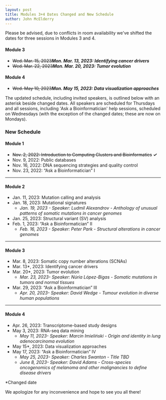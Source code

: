 ```yaml
---
layout: post
title: Modules 3+4 Dates Changed and New Schedule
author: John McElderry
---
```


Please be advised, due to conflicts in room availability we've shifted the dates for three sessions in Modules 3 and 4.

#### Module 3
- ~~Wed. Mar. 15, 2023~~***Mon. Mar. 13, 2023: Identifying cancer drivers***
- ~~Wed. Mar. 22, 2023~~***Mon. Mar. 20, 2023: Tumor evolution***

#### Module 4
- ~~Wed. May 10, 2023~~***Mon. May 15, 2023: Data visualization approaches***


The updated schedule, including invited speakers, is outlined below with an asterisk beside changed dates. All speakers are scheduled for Thursdays and all sessions, including 'Ask a Bioinformatician' help sessions, scheduled on Wednesdays (with the exception of the changed dates; these are now on Mondays).

### New Schedule

#### Module 1
- ~~Nov. 2, 2022: Introduction to Computing Clusters and Bioinformatics~~ ***✓***
- Nov. 9, 2022: Public databases
- Nov. 16, 2022: DNA sequencing strategies and quality control
- Nov. 23, 2022: “Ask a Bioinformatician” I

---
#### Module 2
- Jan. 11, 2023: Mutation calling and analysis
- Jan. 18, 2023: Mutational signatures
  - *Jan. 19, 2023 - Speaker: Ludmil Alexandrov - Anthology of unusual patterns of somatic mutations in cancer genomes*
- Jan. 25, 2023: Structural variant (SV) analysis
- Feb. 1, 2023: “Ask a Bioinformatician” II
  - *Feb. 16, 2023 - Speaker: Peter Park - Structural alterations in cancer genomes*

---
#### Module 3
- Mar. 8, 2023: Somatic copy number alterations (SCNAs)
- Mar. 13*, 2023: Identifying cancer drivers
- Mar. 20*, 2023: Tumor evolution
  - *Mar. 23, 2023- Speaker: Núria López-Bigas - Somatic mutations in tumors and normal tissues*
- Mar. 29, 2023: “Ask a Bioinformatician” III
  - *Apr. 20, 2023- Speaker: David Wedge - Tumour evolution in diverse human populations*

---
#### Module 4
- Apr. 26, 2023: Transcriptome-based study designs
- May 3, 2023: RNA-seq data mining
  - *May 11, 2023- Speaker: Marcin Imieliński - Origin and identity in lung adenocarcinoma evolution*
- May 15*, 2023: Data visualization approaches
- May 17, 2023: “Ask a Bioinformatician” IV
  - *May 25, 2023- Speaker: Charles Swanton - Title TBD*
  - *June 8, 2023- Speaker: David Adams - Cross-species oncogenomics of melanoma and other malignancies to define disease drivers*

*Changed date

We apologize for any inconvenience and hope to see you all there!

